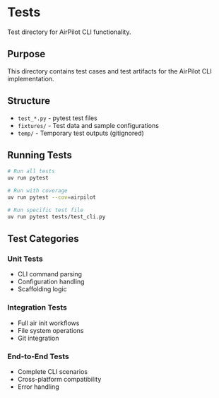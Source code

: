 # Tests

Test directory for AirPilot CLI functionality.

## Purpose

This directory contains test cases and test artifacts for the AirPilot CLI implementation.

## Structure

- `test_*.py` - pytest test files
- `fixtures/` - Test data and sample configurations
- `temp/` - Temporary test outputs (gitignored)

## Running Tests

```bash
# Run all tests
uv run pytest

# Run with coverage
uv run pytest --cov=airpilot

# Run specific test file
uv run pytest tests/test_cli.py
```

## Test Categories

### Unit Tests
- CLI command parsing
- Configuration handling
- Scaffolding logic

### Integration Tests  
- Full air init workflows
- File system operations
- Git integration

### End-to-End Tests
- Complete CLI scenarios
- Cross-platform compatibility
- Error handling